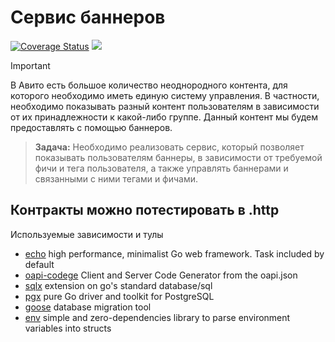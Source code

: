 # Сервис баннеров

[//]: # ([![Lint Status]&#40;https://img.shields.io/github/actions/workflow/status/MisterZurg/avito-tech-internship-2024/golangci-lint.yml?branch=main&style=for-the-badge&#41;]&#40;https://github.com/MisterZurg/avito-tech-internship-2024/actions?workflow=golangci-lint&#41;)
[![Coverage Status](https://img.shields.io/codecov/c/gh/MisterZurg/avito-tech-internship-2024.svg?logo=codecov&style=for-the-badge)](https://codecov.io/gh/MisterZurg/avito-tech-internship-2024)
[![](http://img.shields.io/badge/godoc-reference-5272B4.svg?style=for-the-badge)](https://pkg.go.dev/MisterZurg/avito-tech-internship-2024)

</p>

> [!IMPORTANT]
> В Авито есть большое количество неоднородного контента, для которого необходимо иметь единую систему управления.  В частности, необходимо показывать разный контент пользователям в зависимости от их принадлежности к какой-либо группе. Данный контент мы будем предоставлять с помощью баннеров.

> **Задача:** Необходимо реализовать сервис, который позволяет показывать пользователям баннеры, в зависимости от требуемой фичи и тега пользователя, а также управлять баннерами и связанными с ними тегами и фичами.

## Контракты можно потестировать в .http

Используемые зависимости и тулы
- [echo](https://github.com/labstack/echo) high performance, minimalist Go web framework. Task included by default
- [oapi-codege](https://github.com/deepmap/oapi-codegen) Client and Server Code Generator from the oapi.json
- [sqlx](https://github.com/jmoiron/sqlx) extension on go's standard database/sql
- [pgx](https://github.com/jackc/pgx) pure Go driver and toolkit for PostgreSQL
- [goose](https://github.com/pressly/goose) database migration tool
- [env](https://github.com/caarlos0/env) simple and zero-dependencies library to parse environment variables into structs